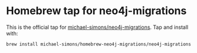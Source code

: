 # Homebrew tap for neo4j-migrations

This is the official tap for [michael-simons/neo4j-migrations](https://github.com/michael-simons/neo4j-migrations).
Tap and install with:

```sh
brew install michael-simons/homebrew-neo4j-migrations/neo4j-migrations
```